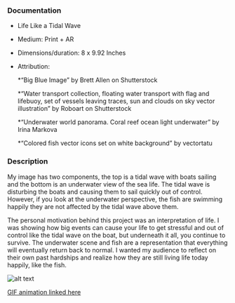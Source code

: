 ### Documentation
* Life Like a Tidal Wave
* Medium: Print + AR
* Dimensions/duration: 8 x 9.92 Inches
* Attribution:

  *“Big Blue Image” by Brett Allen on Shutterstock
  
  *“Water transport collection, floating water transport with flag and lifebuoy, set of vessels leaving traces, sun and clouds    on sky vector illustration” by Roboart on Shutterstock
  
  *“Underwater world panorama. Coral reef ocean light underwater” by Irina Markova
  
  *“Colored fish vector icons set on white background” by vectortatu



### Description
My image has two components, the top is a tidal wave with boats sailing and the bottom is an underwater view of the sea life. The tidal wave is disturbing the boats and causing them to sail quickly out of control. However, if you look at the underwater perspective, the fish are swimming happily they are not affected by the tidal wave above them.

The personal motivation behind this project was an interpretation of life. I was showing how big events can cause your life to get stressful and out of control like the tidal wave on the boat, but underneath it all, you continue to survive. The underwater scene and fish are a representation that everything will eventually return back to normal. I wanted my audience to reflect on their own past hardships and realize how they are still living life today happily, like the fish. 


![alt text](https://i.imgur.com/8wyRIb4.jpg)

[GIF animation linked here](https://media.giphy.com/media/eIalhl0es7BnjAmUBJ/giphy.gif)
